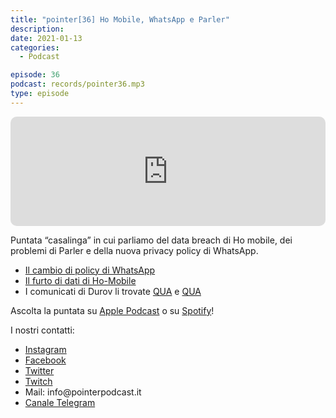 ```yaml
---
title: "pointer[36] Ho Mobile, WhatsApp e Parler"
description:
date: 2021-01-13
categories:
  - Podcast

episode: 36
podcast: records/pointer36.mp3
type: episode
---
```


<!-- wp:html -->
<iframe src="https://embed.podcasts.apple.com/us/podcast/pointer-36-ho-mobile-whatsapp-e-parler/id1465505870?i=1000505183944&amp;itsct=podcast_box&amp;itscg=30200&amp;theme=dark" sandbox="allow-forms allow-popups allow-same-origin allow-scripts allow-top-navigation-by-user-activation" allow="autoplay *; encrypted-media *;" style="width: 100%; max-width: 660px; overflow: hidden; border-top-left-radius: 10px; border-top-right-radius: 10px; border-bottom-right-radius: 10px; border-bottom-left-radius: 10px; background-color: transparent; background-position: initial initial; background-repeat: initial initial;" height="175px" frameborder="0"></iframe>
<!-- /wp:html -->

<!-- wp:paragraph -->
<p>Puntata “casalinga” in cui parliamo del data breach di Ho mobile, dei problemi di Parler e della nuova privacy policy di WhatsApp.</p>
<!-- /wp:paragraph -->

<!-- wp:list -->
<ul><li><a href="https://www.macrumors.com/2021/01/06/whatsapp-privacy-policy-data-sharing-facebook/">Il cambio di policy di WhatsApp</a></li><li><a href="https://www.tariffando.it/ho-mobile-conferma-sottratti-illegalmente-alcuni-dati-di-parte-della-base-clienti/">Il furto di dati di Ho-Mobile</a></li><li>I comunicati di Durov li trovate <a href="https://t.me/durov/146">QUA</a> e <a href="https://t.me/durov/145">QUA</a></li></ul>
<!-- /wp:list -->

<!-- wp:paragraph -->
<p>Ascolta la puntata su <a href="https://podcasts.apple.com/it/podcast/pointerpodcast/id1465505870">Apple Podcast</a> o su <a href="https://open.spotify.com/show/3XmDzcZv4rCIx1VpWrbrkh">Spotify</a>!</p>
<!-- /wp:paragraph -->

<!-- wp:paragraph -->
<p>I nostri contatti:</p>
<!-- /wp:paragraph -->

<!-- wp:list -->
<ul><li><a href="https://www.instagram.com/pointerpodcast/">Instagram</a></li><li><a href="https://www.facebook.com/pointerPodcast/">Facebook</a></li><li><a href="https://twitter.com/PointerPodcast">Twitter</a></li><li><a href="https://www.twitch.tv/pointerpodcast">Twitch</a></li><li>Mail: info@pointerpodcast.it</li><li><a href="https://t.me/PointerPodcast">Canale Telegram</a></li></ul>
<!-- /wp:list -->